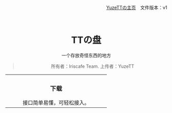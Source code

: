 <div align=right>

[YuzeTTの主页](https://blog.uztt.cc/)　文件版本：v1

</div>

<br>

<div align=center>

# TTの盘

一个存放奇怪东西的地方

> 所有者：Iriscafe Team.  上传者：YuzeTT

<table>
    <tr>
        <td align=center><h3>下载</h3>接口简单易懂，可轻松接入。<br><img width=300></td>
    </tr>
</table>

</div>

